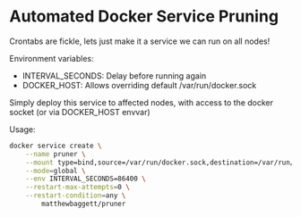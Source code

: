 # Automated Docker Service Pruning

Crontabs are fickle, lets just make it a service we can run on all nodes!

Environment variables:
 * INTERVAL_SECONDS: Delay before running again
 * DOCKER_HOST: Allows overriding default /var/run/docker.sock

Simply deploy this service to affected nodes, with access to the docker socket (or via DOCKER_HOST envvar)

Usage:
```bash
docker service create \
    --name pruner \
    --mount type=bind,source=/var/run/docker.sock,destination=/var/run/docker.sock \
    --mode=global \
    --env INTERVAL_SECONDS=86400 \
    --restart-max-attempts=0 \
    --restart-condition=any \
        matthewbaggett/pruner
```